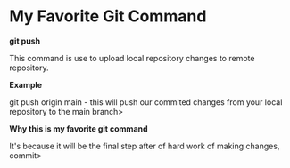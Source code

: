 # My Favorite Git Command

**git push**

This  command is use to upload local repository changes to remote repository.

**Example**

git push origin main - this will push our commited changes from your local repository to the main branch>

**Why this is my favorite git command**

It's because it will be the final step after of hard work of making changes, commit>

